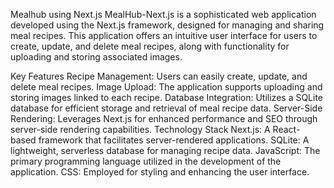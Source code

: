 Mealhub using Next.js
MealHub-Next.js is a sophisticated web application developed using the Next.js framework, designed for managing and sharing meal recipes. This application offers an intuitive user interface for users to create, update, and delete meal recipes, along with functionality for uploading and storing associated images.

Key Features
Recipe Management: Users can easily create, update, and delete meal recipes.
Image Upload: The application supports uploading and storing images linked to each recipe.
Database Integration: Utilizes a SQLite database for efficient storage and retrieval of meal recipe data.
Server-Side Rendering: Leverages Next.js for enhanced performance and SEO through server-side rendering capabilities.
Technology Stack
Next.js: A React-based framework that facilitates server-rendered applications.
SQLite: A lightweight, serverless database for managing recipe data.
JavaScript: The primary programming language utilized in the development of the application.
CSS: Employed for styling and enhancing the user interface.
